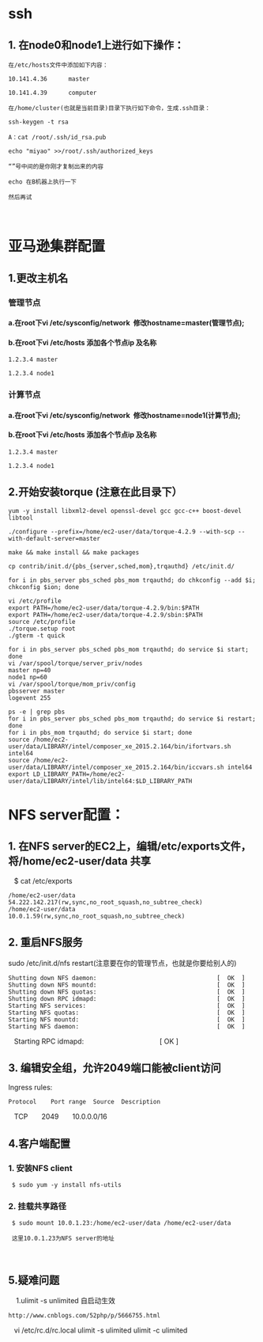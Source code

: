# ssh
## 1. 在node0和node1上进行如下操作：

    在/etc/hosts文件中添加如下内容：

    10.141.4.36      master

    10.141.4.39      computer

    在/home/cluster(也就是当前目录)目录下执行如下命令，生成.ssh目录：

    ssh-keygen -t rsa

    A：cat /root/.ssh/id_rsa.pub

    echo "miyao" >>/root/.ssh/authorized_keys

    “”号中间的是你刚才复制出来的内容
  
    echo 在B机器上执行一下
   
    然后再试
    
# 亚马逊集群配置

## 1.更改主机名

### 管理节点

#### a.在root下vi /etc/sysconfig/network  修改hostname=master(管理节点);

#### b.在root下vi /etc/hosts 添加各个节点ip 及名称

    1.2.3.4 master

    1.2.3.4 node1

### 计算节点

#### a.在root下vi /etc/sysconfig/network  修改hostname=node1(计算节点);

#### b.在root下vi /etc/hosts 添加各个节点ip 及名称

    1.2.3.4 master

    1.2.3.4 node1

## 2.开始安装torque (注意在此目录下）

    yum -y install libxml2-devel openssl-devel gcc gcc-c++ boost-devel libtool

    ./configure --prefix=/home/ec2-user/data/torque-4.2.9 --with-scp --with-default-server=master
    
    make && make install && make packages
    
    cp contrib/init.d/{pbs_{server,sched,mom},trqauthd} /etc/init.d/

    for i in pbs_server pbs_sched pbs_mom trqauthd; do chkconfig --add $i; chkconfig $ion; done
    
    vi /etc/profile
    export PATH=/home/ec2-user/data/torque-4.2.9/bin:$PATH
    export PATH=/home/ec2-user/data/torque-4.2.9/sbin:$PATH
    source /etc/profile
    ./torque.setup root
    ./gterm -t quick
    
    for i in pbs_server pbs_sched pbs_mom trqauthd; do service $i start; done
    vi /var/spool/torque/server_priv/nodes
    master np=40
    node1 np=60
    vi /var/spool/torque/mom_priv/config
    pbsserver master
    logevent 255
    
    ps -e | grep pbs
    for i in pbs_server pbs_sched pbs_mom trqauthd; do service $i restart; done
    for i in pbs_mom trqauthd; do service $i start; done
    source /home/ec2-user/data/LIBRARY/intel/composer_xe_2015.2.164/bin/ifortvars.sh intel64
    source /home/ec2-user/data/LIBRARY/intel/composer_xe_2015.2.164/bin/iccvars.sh intel64
    export LD_LIBRARY_PATH=/home/ec2-user/data/LIBRARY/intel/lib/intel64:$LD_LIBRARY_PATH
    
# NFS server配置：
## 1. 在NFS server的EC2上，编辑/etc/exports文件，将/home/ec2-user/data 共享



    $ cat /etc/exports
    
    /home/ec2-user/data   54.222.142.217(rw,sync,no_root_squash,no_subtree_check)
    /home/ec2-user/data   10.0.1.59(rw,sync,no_root_squash,no_subtree_check)
## 2. 重启NFS服务

sudo /etc/init.d/nfs restart(注意要在你的管理节点，也就是你要给别人的)

    Shutting down NFS daemon:                                  [  OK  ]
    Shutting down NFS mountd:                                  [  OK  ]
    Shutting down NFS quotas:                                  [  OK  ]
    Shutting down RPC idmapd:                                  [  OK  ]
    Starting NFS services:                                     [  OK  ]
    Starting NFS quotas:                                       [  OK  ]
    Starting NFS mountd:                                       [  OK  ]
    Starting NFS daemon:                                       [  OK  ]
    Starting RPC idmapd:                                       [  OK  ]
## 3. 编辑安全组，允许2049端口能被client访问

Ingress rules:

    Protocol 	Port range 	Source 	Description
    TCP 	        2049 	        10.0.0.0/16 	
## 4.客户端配置

### 1. 安装NFS client

     $ sudo yum -y install nfs-utils

### 2. 挂载共享路径

     $ sudo mount 10.0.1.23:/home/ec2-user/data /home/ec2-user/data

     这里10.0.1.23为NFS server的地址
     
## 5.疑难问题
    
    1.ulimit -s unlimited 自启动生效
    
    http://www.cnblogs.com/52php/p/5666755.html
    
    vi /etc/rc.d/rc.local
    ulimit -s ulimited
    ulimit -c ulimited
